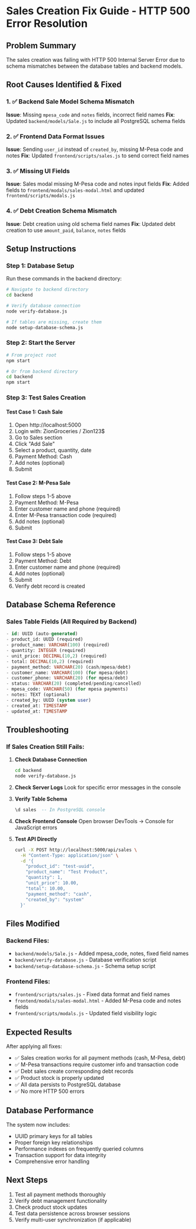 # Sales Creation Fix Guide - HTTP 500 Error Resolution

## Problem Summary
The sales creation was failing with HTTP 500 Internal Server Error due to schema mismatches between the database tables and backend models.

## Root Causes Identified & Fixed

### 1. ✅ Backend Sale Model Schema Mismatch
**Issue**: Missing `mpesa_code` and `notes` fields, incorrect field names
**Fix**: Updated `backend/models/Sale.js` to include all PostgreSQL schema fields

### 2. ✅ Frontend Data Format Issues  
**Issue**: Sending `user_id` instead of `created_by`, missing M-Pesa code and notes
**Fix**: Updated `frontend/scripts/sales.js` to send correct field names

### 3. ✅ Missing UI Fields
**Issue**: Sales modal missing M-Pesa code and notes input fields
**Fix**: Added fields to `frontend/modals/sales-modal.html` and updated `frontend/scripts/modals.js`

### 4. ✅ Debt Creation Schema Mismatch
**Issue**: Debt creation using old schema field names
**Fix**: Updated debt creation to use `amount_paid`, `balance`, `notes` fields

## Setup Instructions

### Step 1: Database Setup
Run these commands in the backend directory:

```bash
# Navigate to backend directory
cd backend

# Verify database connection
node verify-database.js

# If tables are missing, create them
node setup-database-schema.js
```

### Step 2: Start the Server
```bash
# From project root
npm start

# Or from backend directory
cd backend
npm start
```

### Step 3: Test Sales Creation

#### Test Case 1: Cash Sale
1. Open http://localhost:5000
2. Login with: ZionGroceries / Zion123$
3. Go to Sales section
4. Click "Add Sale"
5. Select a product, quantity, date
6. Payment Method: Cash
7. Add notes (optional)
8. Submit

#### Test Case 2: M-Pesa Sale
1. Follow steps 1-5 above
2. Payment Method: M-Pesa
3. Enter customer name and phone (required)
4. Enter M-Pesa transaction code (required)
5. Add notes (optional)
6. Submit

#### Test Case 3: Debt Sale
1. Follow steps 1-5 above
2. Payment Method: Debt
3. Enter customer name and phone (required)
4. Add notes (optional)
5. Submit
6. Verify debt record is created

## Database Schema Reference

### Sales Table Fields (All Required by Backend)
```sql
- id: UUID (auto-generated)
- product_id: UUID (required)
- product_name: VARCHAR(100) (required)
- quantity: INTEGER (required)
- unit_price: DECIMAL(10,2) (required)
- total: DECIMAL(10,2) (required)
- payment_method: VARCHAR(20) (cash/mpesa/debt)
- customer_name: VARCHAR(100) (for mpesa/debt)
- customer_phone: VARCHAR(20) (for mpesa/debt)
- status: VARCHAR(20) (completed/pending/cancelled)
- mpesa_code: VARCHAR(50) (for mpesa payments)
- notes: TEXT (optional)
- created_by: UUID (system user)
- created_at: TIMESTAMP
- updated_at: TIMESTAMP
```

## Troubleshooting

### If Sales Creation Still Fails:

1. **Check Database Connection**
   ```bash
   cd backend
   node verify-database.js
   ```

2. **Check Server Logs**
   Look for specific error messages in the console

3. **Verify Table Schema**
   ```sql
   \d sales  -- In PostgreSQL console
   ```

4. **Check Frontend Console**
   Open browser DevTools → Console for JavaScript errors

5. **Test API Directly**
   ```bash
   curl -X POST http://localhost:5000/api/sales \
     -H "Content-Type: application/json" \
     -d '{
       "product_id": "test-uuid",
       "product_name": "Test Product",
       "quantity": 1,
       "unit_price": 10.00,
       "total": 10.00,
       "payment_method": "cash",
       "created_by": "system"
     }'
   ```

## Files Modified

### Backend Files:
- `backend/models/Sale.js` - Added mpesa_code, notes, fixed field names
- `backend/verify-database.js` - Database verification script
- `backend/setup-database-schema.js` - Schema setup script

### Frontend Files:
- `frontend/scripts/sales.js` - Fixed data format and field names
- `frontend/modals/sales-modal.html` - Added M-Pesa code and notes fields
- `frontend/scripts/modals.js` - Updated field visibility logic

## Expected Results

After applying all fixes:
- ✅ Sales creation works for all payment methods (cash, M-Pesa, debt)
- ✅ M-Pesa transactions require customer info and transaction code
- ✅ Debt sales create corresponding debt records
- ✅ Product stock is properly updated
- ✅ All data persists to PostgreSQL database
- ✅ No more HTTP 500 errors

## Database Performance

The system now includes:
- UUID primary keys for all tables
- Proper foreign key relationships
- Performance indexes on frequently queried columns
- Transaction support for data integrity
- Comprehensive error handling

## Next Steps

1. Test all payment methods thoroughly
2. Verify debt management functionality
3. Check product stock updates
4. Test data persistence across browser sessions
5. Verify multi-user synchronization (if applicable)
